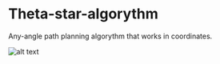 # Theta-star-algorythm

Any-angle path planning algorythm that works in coordinates.

![alt text](https://github.com/UnicornTowa/Theta-star-algorythm/main/new.png)
